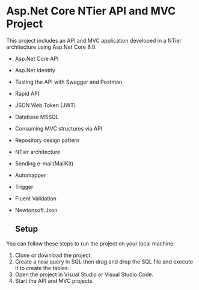 # Asp.Net Core NTier API and MVC Project

This project includes an API and MVC application developed in a NTier architecture using Asp.Net Core 8.0.

- Asp.Net Core API
- Asp.Net Identity
- Testing the API with Swagger and Postman
- Rapid API
- JSON Web Token (JWT)
- Database MSSQL
- Consuming MVC structures via API
- Repository design pattern
- NTier architecture
- Sending e-mail(MailKit)
- Automapper
- Trigger
- Fluent Validation
- Newtonsoft.Json

  ## Setup
  
You can follow these steps to run the project on your local machine:

1. Clone or download the project.
2. Create a new query in SQL then drag and drop the SQL file and execute it to create the tables.
3. Open the project in Visual Studio or Visual Studio Code.
4. Start the API and MVC projects.
